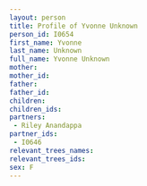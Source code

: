 ```yaml
---
layout: person
title: Profile of Yvonne Unknown
person_id: I0654
first_name: Yvonne
last_name: Unknown
full_name: Yvonne Unknown
mother: 
mother_id: 
father: 
father_id: 
children:
children_ids:
partners:
 - Riley Anandappa
partner_ids:
 - I0646
relevant_trees_names:
relevant_trees_ids:
sex: F
---
```


